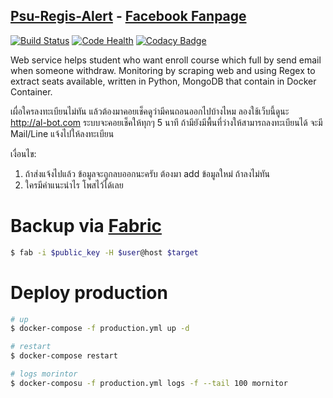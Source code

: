 [Psu-Regis-Alert](http://alert.im-bot.com) - [Facebook Fanpage](http://fb.me/psuregisalert)
------------

[![Build
Status](https://travis-ci.org/ibotdotout/psu-regis-alert.svg?branch=master)](https://travis-ci.org/ibotdotout/psu-regis-alert)
[![Code
Health](https://landscape.io/github/ibotdotout/psu-regis-alert/master/landscape.svg?style=flat)](https://landscape.io/github/ibotdotout/psu-regis-alert/master)
[![Codacy
Badge](https://www.codacy.com/project/badge/2618f4ead25849a0b23b0b6350ee9b3c)](https://www.codacy.com/app/tkroputa/psu-regis-alert)

Web service helps student  who want enroll course which full by send email when someone withdraw.
Monitoring by scraping web and using Regex to extract seats available,
written in Python, MongoDB that contain in Docker Container.


เผื่อใครลงทะเบียนไม่ทัน
แล้วต้องมาคอยเช็คดูว่ามีคนถอนออกไปบ้างไหม
ลองใช้เว็บนี้ดูนะ
http://al-bot.com
ระบบจะคอยเช็คให้ทุกๆ 5 นาที
ถ้ามียังมีพื้นที่ว่างให้สามารถลงทะเบียนได้
จะมี Mail/Line แจ้งไปให้ลงทะเบียน

เงื่อนไข:
1. ถ้าส่งแจ้งไปแล้ว ข้อมูลจะถูกลบออกนะครับ
ต้องมา add ข้อมูลใหม่ ถ้าลงไม่ทัน
2. ใครมีคำแนะนำไร โพสไว้ได้เลย

# Backup via [Fabric](http://www.fabfile.org)

```sh
$ fab -i $public_key -H $user@host $target
```

# Deploy production

```sh
# up
$ docker-compose -f production.yml up -d

# restart
$ docker-compose restart

# logs morintor
$ docker-composu -f production.yml logs -f --tail 100 mornitor
```
